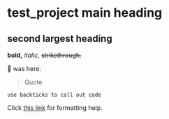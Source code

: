 # test_project main heading  
 
## second largest heading  

**bold,** *italic,* ~~strikethrough.~~  

:panda_face: was here.

>Quote  

`use backticks to call out code`

Click [this link](https://help.github.com/articles/basic-writing-and-formatting-syntax/) for formatting help.
